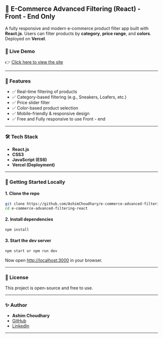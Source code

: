## 🛒 E-Commerce Advanced Filtering (React) - Front - End Only

A fully responsive and modern e-commerce product filter app built with **React.js**. Users can filter products by **category**, **price range**, and **colors**. Deployed on **Vercel**.

### 🔗 Live Demo

👉 [Click here to view the site](https://e-commerce-advance-filtering-using-react-74uj17fsi.vercel.app/)

---

### 📌 Features

* ✅ Real-time filtering of products
* ✅ Category-based filtering (e.g., Sneakers, Loafers, etc.)
* ✅ Price slider filter
* ✅ Color-based product selection
* ✅ Mobile-friendly & responsive design
* ✅ Free and Fully responsive to use Front - end 

---

### 🛠️ Tech Stack

* **React.js**
* **CSS3**
* **JavaScript (ES6)**
* **Vercel (Deployment)**

---


### 🚀 Getting Started Locally

#### 1. Clone the repo

```bash
git clone https://github.com/AshimChoudhary/e-commerce-advanced-filtering-react.git
cd e-commerce-advanced-filtering-react
```

#### 2. Install dependencies

```bash
npm install
```

#### 3. Start the dev server

```bash
npm start or npm run dev
```

Now open [http://localhost:3000](http://localhost:3000) in your browser.

---



### 📃 License

This project is open-source and free to use.

---

### ✨ Author

* **Ashim Choudhary**
* [GitHub](https://github.com/AshimChoudhary)
* [LinkedIn](https://www.linkedin.com/in/ashim-choudhary-707191336/)

---

